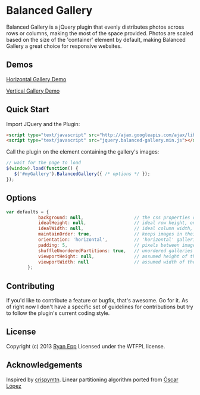 Balanced Gallery
=========
Balanced Gallery is a jQuery plugin that evenly distributes photos across rows or columns, making the most of the space provided.
Photos are scaled based on the size of the 'container' element by default, making Balanced Gallery a great choice for responsive websites.

Demos
-------
[Horizontal Gallery Demo](http://www.ryanepp.com/demos/balanced_gallery_horizontal)

[Vertical Gallery Demo](http://www.ryanepp.com/demos/balanced_gallery_vertical)

Quick Start
----------
Import JQuery and the Plugin:
``` html
<script type="text/javascript" src="http://ajax.googleapis.com/ajax/libs/jquery/1/jquery.min.js"></script>
<script type="text/javascript" src="jquery.balanced-gallery.min.js"></script>
```

Call the plugin on the element containing the gallery's images:
``` javascript
// wait for the page to load
$(window).load(function() {
   $('#myGallery').BalancedGallery({ /* options */ });
});
```

Options
-------
``` javascript
var defaults = {
            background: null,                   // the css properties of the gallery's containing element
            idealHeight: null,                  // ideal row height, only used for horizontal galleries, defaults to half the containing element's height
            idealWidth: null,                   // ideal column width, only used for vertical galleries, defaults to 1/4 of the containing element's width
            maintainOrder: true,                // keeps images in their original order, setting to 'false' can create a slightly better balance between rows
            orientation: 'horizontal',          // 'horizontal' galleries are made of rows and scroll vertically; 'vertical' galleries are made of columns and scroll horizontally
            padding: 5,                         // pixels between images
            shuffleUnorderedPartitions: true,   // unordered galleries tend to clump larger images at the begining, this solves that issue at a slight performance cost
            viewportHeight: null,               // assumed height of the gallery, defaults to the containing element's height
            viewportWidth: null                 // assumed width of the gallery, defaults to the containing element's width
        };
```

Contributing
------------
If you'd like to contribute a feature or bugfix, that's awesome. Go for it. As of right now I don't have a specific set of guidelines for contributions but try to follow the plugin's current coding style.

License
---------
Copyright (c) 2013 [Ryan Epp](https://twitter.com/ryanEpp) Licensed under the WTFPL license.

Acknowledgements
----------------
Inspired by [crispymtn](http://www.crispymtn.com/stories/the-algorithm-for-a-perfectly-balanced-photo-gallery).
Linear partitioning algorithm ported from [Óscar López](http://stackoverflow.com/questions/7938809/dynamic-programming-linear-partitioning-please-help-grok/7942946#7942946)